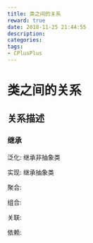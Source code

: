 ```yaml
---
title: 类之间的关系
reward: true
date: 2018-11-25 21:44:55
description:
categories:
tags:
- CPlusPlus
---
```




# 类之间的关系

## 关系描述

### 继承

泛化:  继承非抽象类

实现:  继承抽象类

聚合:

组合:

关联:

依赖: